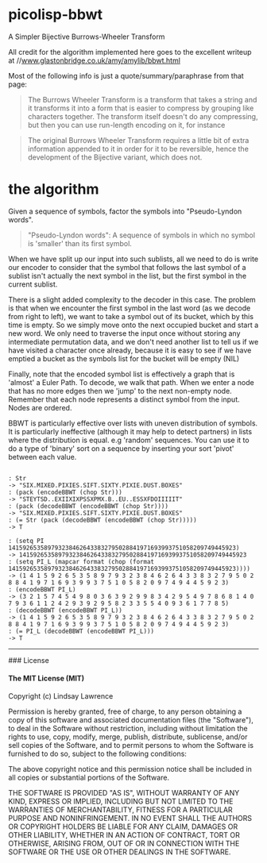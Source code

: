 # picolisp-bbwt
A Simpler Bijective Burrows-Wheeler Transform

All credit for the algorithm implemented here goes to the excellent writeup at //www.glastonbridge.co.uk/amy/amylib/bbwt.html

Most of the following info is just a quote/summary/paraphrase from that page:

> The Burrows Wheeler Transform is a transform that takes a string and it transforms it into a form that is easier to compress by grouping like characters together. The transform itself doesn't do any compressing, but then you can use run-length encoding on it, for instance

> The original Burrows Wheeler Transform requires a little bit of extra information appended to it in order for it to be reversible, hence the development of the Bijective variant, which does not.


# the algorithm

Given a sequence of symbols, factor the symbols into "Pseudo-Lyndon words".

> "Pseudo-Lyndon words": A sequence of symbols in which no symbol is 'smaller' than its first symbol.

When we have split up our input into such sublists, all we need to do is write our encoder to consider that the symbol that follows the last symbol of a sublist isn't actually the next symbol in the list, but the first symbol in the current sublist. 

There is a slight added complexity to the decoder in this case. The problem is that when we encounter the first symbol in the last word (as we decode from right to left), we want to take a symbol out of its bucket, which by this time is empty. So we simply move onto the next occupied bucket and start a new word. We only need to traverse the input once without storing any intermediate permutation data, and we don't need another list to tell us if we have visited a character once already, because it is easy to see if we have emptied a bucket as the symbols list for the bucket will be empty (NIL)

Finally, note that the encoded symbol list is effectively a graph that is 'almost' a Euler Path. To decode, we walk that path. When we enter a node that has no more edges then we 'jump' to the next non-empty node. Remember that each node represents a distinct symbol from the input. Nodes are ordered.

BBWT is particularly effective over lists with uneven distribution of symbols. It is particularly ineffective (although it may help to detect partners) in lists where the distribution is equal. e.g 'random' sequences. You can use it to do a type of 'binary' sort on a sequence by inserting your sort 'pivot' between each value.


~~~~

: Str
-> "SIX.MIXED.PIXIES.SIFT.SIXTY.PIXIE.DUST.BOXES"
: (pack (encodeBBWT (chop Str)))             
-> "STEYTSD..EXIIXIXPSSXPMX.B..EU..ESSXFDOIIIIIT"
: (pack (decodeBBWT (encodeBBWT (chop Str))))
-> "SIX.MIXED.PIXIES.SIFT.SIXTY.PIXIE.DUST.BOXES"
: (= Str (pack (decodeBBWT (encodeBBWT (chop Str)))))
-> T

: (setq PI 1415926535897932384626433832795028841971693993751058209749445923)
-> 1415926535897932384626433832795028841971693993751058209749445923
: (setq PI_L (mapcar format (chop (format 1415926535897932384626433832795028841971693993751058209749445923))))
-> (1 4 1 5 9 2 6 5 3 5 8 9 7 9 3 2 3 8 4 6 2 6 4 3 3 8 3 2 7 9 5 0 2 8 8 4 1 9 7 1 6 9 3 9 9 3 7 5 1 0 5 8 2 0 9 7 4 9 4 4 5 9 2 3)
: (encodeBBWT PI_L)
-> (3 2 1 5 7 4 5 4 9 8 0 3 6 3 9 2 9 9 8 3 4 2 9 5 4 9 7 8 6 8 1 4 0 7 9 3 6 1 1 2 4 2 9 3 9 2 9 5 8 2 3 3 5 5 4 0 9 3 6 1 7 7 8 5)
: (decodeBBWT (encodeBBWT PI_L))
-> (1 4 1 5 9 2 6 5 3 5 8 9 7 9 3 2 3 8 4 6 2 6 4 3 3 8 3 2 7 9 5 0 2 8 8 4 1 9 7 1 6 9 3 9 9 3 7 5 1 0 5 8 2 0 9 7 4 9 4 4 5 9 2 3)
: (= PI_L (decodeBBWT (encodeBBWT PI_L)))
-> T

~~~~


<hr>
### License

#### The MIT License (MIT)

Copyright (c) Lindsay Lawrence

Permission is hereby granted, free of charge, to any person obtaining a copy of this software and associated documentation files (the "Software"), to deal in the Software without restriction, including without limitation the rights to use, copy, modify, merge, publish, distribute, sublicense, and/or sell copies of the Software, and to permit persons to whom the Software is furnished to do so, subject to the following conditions:

The above copyright notice and this permission notice shall be included in all copies or substantial portions of the Software.

THE SOFTWARE IS PROVIDED "AS IS", WITHOUT WARRANTY OF ANY KIND, EXPRESS OR IMPLIED, INCLUDING BUT NOT LIMITED TO THE WARRANTIES OF MERCHANTABILITY, FITNESS FOR A PARTICULAR PURPOSE AND NONINFRINGEMENT. IN NO EVENT SHALL THE AUTHORS OR COPYRIGHT HOLDERS BE LIABLE FOR ANY CLAIM, DAMAGES OR OTHER LIABILITY, WHETHER IN AN ACTION OF CONTRACT, TORT OR OTHERWISE, ARISING FROM, OUT OF OR IN CONNECTION WITH THE SOFTWARE OR THE USE OR OTHER DEALINGS IN THE SOFTWARE.
